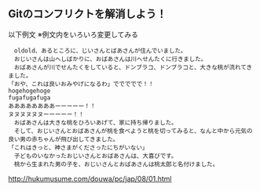 ## Gitのコンフリクトを解消しよう！

以下例文
※例文内をいろいろ変更してみる

```
　oldold、あるところに、じいさんとばあさんが住んでいました。
　おじいさんは山へしばかりに、おばあさんは川へせんたくに行きました。
　おばあさんが川でせんたくをしていると、ドンブラコ、ドンブラコと、大きな桃が流れてきました。
「おや、これは良いおみやげになるわ」ででででで！！
hogehogehoge
fugafugafuga
ああああああああーーーーー！！
ヌヌヌヌヌヌーーーーー！！
　おばあさんは大きな桃をひろいあげて、家に持ち帰りました。
　そして、おじいさんとおばあさんが桃を食べようと桃を切ってみると、なんと中から元気の良い男の赤ちゃんが飛び出してきました。
「これはきっと、神さまがくださったにちがいない」
　子どものいなかったおじいさんとおばあさんは、大喜びです。
　桃から生まれた男の子を、おじいさんとおばあさんは桃太郎と名付けました。
```

http://hukumusume.com/douwa/pc/jap/08/01.html
